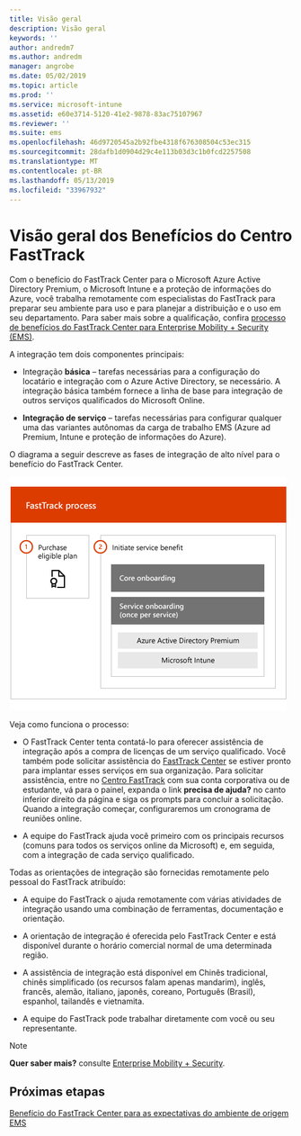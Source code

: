 ```yaml
---
title: Visão geral
description: Visão geral
keywords: ''
author: andredm7
ms.author: andredm
manager: angrobe
ms.date: 05/02/2019
ms.topic: article
ms.prod: ''
ms.service: microsoft-intune
ms.assetid: e60e3714-5120-41e2-9878-83ac75107967
ms.reviewer: ''
ms.suite: ems
ms.openlocfilehash: 46d9720545a2b92fbe4318f676308504c53ec315
ms.sourcegitcommit: 28dafb1d0904d29c4e113b03d3c1b0fcd2257508
ms.translationtype: MT
ms.contentlocale: pt-BR
ms.lasthandoff: 05/13/2019
ms.locfileid: "33967932"
---
```

# <a name="fasttrack-center-benefit-overview"></a>Visão geral dos Benefícios do Centro FastTrack

Com o benefício do FastTrack Center para o Microsoft Azure Active Directory Premium, o Microsoft Intune e a proteção de informações do Azure, você trabalha remotamente com especialistas do FastTrack para preparar seu ambiente para uso e para planejar a distribuição e o uso em seu departamento. Para saber mais sobre a qualificação, confira [processo de benefícios do FastTrack Center para Enterprise Mobility + Security (EMS)](EMS-fasttrack-process.md).

A integração tem dois componentes principais:

-   Integração **básica** – tarefas necessárias para a configuração do locatário e integração com o Azure Active Directory, se necessário. A integração básica também fornece a linha de base para integração de outros serviços qualificados do Microsoft Online.

-   **Integração de serviço** – tarefas necessárias para configurar qualquer uma das variantes autônomas da carga de trabalho EMS (Azure ad Premium, Intune e proteção de informações do Azure).

O diagrama a seguir descreve as fases de integração de alto nível para o benefício do FastTrack Center.

![As fases de integração de alto nível do uso do benefício do FastTrack Center](./media/ft-onboarding-process.png)

Veja como funciona o processo:

- O FastTrack Center tenta contatá-lo para oferecer assistência de integração após a compra de licenças de um serviço qualificado. Você também pode solicitar assistência do [FastTrack Center](https://go.microsoft.com/fwlink/?linkid=780698) se estiver pronto para implantar esses serviços em sua organização. Para solicitar assistência, entre no [Centro FastTrack](https://go.microsoft.com/fwlink/?linkid=780698) com sua conta corporativa ou de estudante, vá para o painel, expanda o link **precisa de ajuda?** no canto inferior direito da página e siga os prompts para concluir a solicitação. Quando a integração começar, configuraremos um cronograma de reuniões online.

-   A equipe do FastTrack ajuda você primeiro com os principais recursos (comuns para todos os serviços online da Microsoft) e, em seguida, com a integração de cada serviço qualificado.

Todas as orientações de integração são fornecidas remotamente pelo pessoal do FastTrack atribuído:

-   A equipe do FastTrack o ajuda remotamente com várias atividades de integração usando uma combinação de ferramentas, documentação e orientação.

-   A orientação de integração é oferecida pelo FastTrack Center e está disponível durante o horário comercial normal de uma determinada região.

-   A assistência de integração está disponível em Chinês tradicional, chinês simplificado (os recursos falam apenas mandarim), inglês, francês, alemão, italiano, japonês, coreano, Português (Brasil), espanhol, tailandês e vietnamita.

-   A equipe do FastTrack pode trabalhar diretamente com você ou seu representante.

> [!NOTE]
> **Quer saber mais?** consulte [Enterprise Mobility + Security](https://www.microsoft.com/cloud-platform/enterprise-mobility).

## <a name="next-steps"></a>Próximas etapas

[Benefício do FastTrack Center para as expectativas do ambiente de origem EMS](EMS-source-environment-expectations.md)
